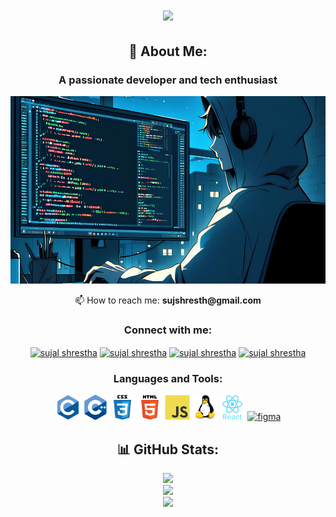 <h1 align="center">
    <img src="https://readme-typing-svg.herokuapp.com/?font=Righteous&size=35&center=true&vCenter=true&width=500&height=70&duration=4000&color=yellow&lines=Hey+There!+👋;+I'm+Sujal!+😃;" />
</h1>

<h2 align="center">💫 About Me:</h2>

<h3 align="center">A passionate developer and tech enthusiast</h3>

<div align="center"><img src="./img.jpeg" height="300"></div>

<p align="center">
    📫 How to reach me: <strong>sujshresth@gmail.com</strong>
</p>

<h3 align="center">Connect with me:</h3>
<p align="center">
    <a href="https://codepen.io/sujshr" target="blank"><img align="center" src="https://raw.githubusercontent.com/rahuldkjain/github-profile-readme-generator/master/src/images/icons/Social/codepen.svg" alt="sujal shrestha" height="30" width="40" /></a>
    <a href="https://linkedin.com/in/sujal-shrestha-4783a0294" target="blank"><img align="center" src="https://raw.githubusercontent.com/rahuldkjain/github-profile-readme-generator/master/src/images/icons/Social/linked-in-alt.svg" alt="sujal shrestha" height="30" width="40" /></a>
    <a href="https://www.facebook.com/sujal.shrestha.90834/" target="blank"><img align="center" src="https://raw.githubusercontent.com/rahuldkjain/github-profile-readme-generator/master/src/images/icons/Social/facebook.svg" alt="sujal shrestha" height="30" width="40" /></a>
    <a href="https://www.instagram.com/_sujal_shrestha_/" target="blank"><img align="center" src="https://raw.githubusercontent.com/rahuldkjain/github-profile-readme-generator/master/src/images/icons/Social/instagram.svg" alt="sujal shrestha" height="30" width="40" /></a>
</p>

<h3 align="center">Languages and Tools:</h3>
<p align="center">
    <a href="https://www.cprogramming.com/" target="_blank" rel="noreferrer"><img src="https://raw.githubusercontent.com/devicons/devicon/master/icons/c/c-original.svg" alt="c" width="40" height="40"/></a>
    <a href="https://www.w3schools.com/cpp/" target="_blank" rel="noreferrer"><img src="https://raw.githubusercontent.com/devicons/devicon/master/icons/cplusplus/cplusplus-original.svg" alt="cplusplus" width="40" height="40"/></a>
    <a href="https://www.w3schools.com/css/" target="_blank" rel="noreferrer"><img src="https://raw.githubusercontent.com/devicons/devicon/master/icons/css3/css3-original-wordmark.svg" alt="css3" width="40" height="40"/></a>
    <a href="https://www.w3.org/html/" target="_blank" rel="noreferrer"><img src="https://raw.githubusercontent.com/devicons/devicon/master/icons/html5/html5-original-wordmark.svg" alt="html5" width="40" height="40"/></a>
    <a href="https://developer.mozilla.org/en-US/docs/Web/JavaScript" target="_blank" rel="noreferrer"><img src="https://raw.githubusercontent.com/devicons/devicon/master/icons/javascript/javascript-original.svg" alt="javascript" width="40" height="40"/></a>
    <a href="https://www.linux.org/" target="_blank" rel="noreferrer"><img src="https://raw.githubusercontent.com/devicons/devicon/master/icons/linux/linux-original.svg" alt="linux" width="40" height="40"/></a>
    <a href="https://reactjs.org/" target="_blank" rel="noreferrer"><img src="https://raw.githubusercontent.com/devicons/devicon/master/icons/react/react-original-wordmark.svg" alt="react" width="40" height="40"/></a>
    <a href="https://www.figma.com/" target="_blank" rel="noreferrer"><img src="https://www.vectorlogo.zone/logos/figma/figma-icon.svg" alt="figma" width="40" height="40"/></a>
</p>

<h2 align="center">📊 GitHub Stats:</h2>
<p align="center">
    <img src="https://github-readme-stats.vercel.app/api?username=sujshr&theme=radical&hide_border=false&include_all_commits=false&count_private=true"/><br/>
    <img src="https://github-readme-streak-stats.herokuapp.com/?user=sujshr&theme=radical&hide_border=false"/><br/>
    <img src="https://github-readme-stats.vercel.app/api/top-langs/?username=sujshr&theme=radical&hide_border=false&include_all_commits=false&count_private=true&layout=compact"/>
</p>
